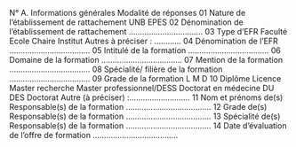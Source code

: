 N°
A. Informations générales 
Modalité de réponses
01
Nature de l’établissement de rattachement
 UNB 
 EPES
02
Dénomination de l’établissement de rattachement
……………………………
03
Type d’EFR 
 Faculté
 Ecole
 Chaire
 Institut
 Autres à préciser : …………
04
Dénomination de l’EFR
………………………………
05
Intitulé de la formation
………………………………
06
Domaine de la formation
………………………………
07
Mention de la formation 
………………………………
08
Spécialité/ filière de la formation
………………………………
09
Grade de la formation
L
M 
D
10
Diplôme
 Licence 
 Master recherche
 Master professionnel/DESS
 Doctorat en médecine
 DU
 DES
 Doctorat
 Autre (à préciser) :………………………
11
Nom et prénoms de(s) Responsable(s) de la formation
………………………………..
12
Grade de(s) Responsable(s) de la formation
………………………………..
13
Spécialité de(s) Responsable(s) de la formation
………………………………..
14
Date d’évaluation de l’offre de formation 
………………………………..

